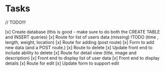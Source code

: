 # Tasks

// TODO!!!

[x] Create database (this is good - make sure to do both the CREATE TABLE and INSERT queries)
[x] Route for list of users data (missing) !TODO (time , length, weight, location)
[x] Route for adding (post route)
[x] Form to add new data (and a POST route.)
[x] Route to delete
[x] Update front end to include ability to delete
[x] Route for detail view (title, image and description)
[x] Front end to display list of user data
[x] Front end to display details
[x] Route for edit
[x] Update form to support edit